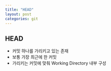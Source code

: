 ```yaml
---
title: "HEAD"
layout: post
categories: git
--- 
```


## HEAD
- 커밋 하나를 가리키고 있는 존재
- 보통 가장 최근에 한 커밋
- 가리키는 커밋에 맞춰 Working Directory 내부 구성